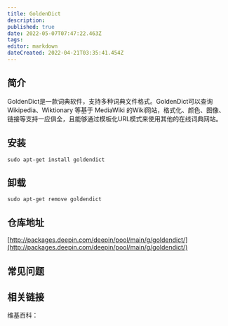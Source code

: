 ```yaml
---
title: GoldenDict
description: 
published: true
date: 2022-05-07T07:47:22.463Z
tags: 
editor: markdown
dateCreated: 2022-04-21T03:35:41.454Z
---
```


## 简介

GoldenDict是一款词典软件，支持多种词典文件格式。GoldenDict可以查询Wikipedia、Wiktionary 等基于 MediaWiki 的Wiki网站，格式化、颜色、图像、链接等支持一应俱全，且能够通过模板化URL模式来使用其他的在线词典网站。

## 安装

`sudo apt-get install goldendict`

## 卸载

`sudo apt-get remove goldendict`

## 仓库地址

[http://packages.deepin.com/deepin/pool/main/g/goldendict/](http://packages.deepin.com/deepin/pool/main/g/goldendict/)

## 常见问题

## 相关链接

维基百科：
